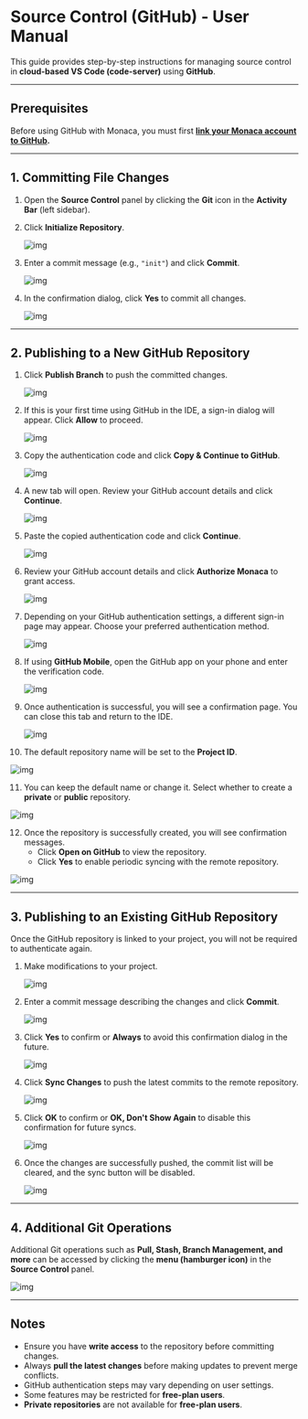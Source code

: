 # Source Control (GitHub) - User Manual

This guide provides step-by-step instructions for managing source control in **cloud-based VS Code (code-server)** using **GitHub**.

---

## Prerequisites

Before using GitHub with Monaca, you must first **[link your Monaca account to GitHub](https://monaca.mobi/vcs).**

---

## 1. Committing File Changes

1. Open the **Source Control** panel by clicking the **Git** icon in the **Activity Bar** (left sidebar).
2. Click **Initialize Repository**.

   ![img](img/github/init-repo.png)

3. Enter a commit message (e.g., `"init"`) and click **Commit**.

   ![img](img/github/commit-msg.png)

4. In the confirmation dialog, click **Yes** to commit all changes.

   ![img](img/github/confirm-commit.png)

---

## 2. Publishing to a New GitHub Repository

1. Click **Publish Branch** to push the committed changes.

   ![img](img/github/after-commit.png)

2. If this is your first time using GitHub in the IDE, a sign-in dialog will appear. Click **Allow** to proceed.

   ![img](img/github/signin-allow.png)

3. Copy the authentication code and click **Copy & Continue to GitHub**.

   ![img](img/github/sigin-copycode.png)

4. A new tab will open. Review your GitHub account details and click **Continue**.

   ![img](img/github/github-auth-continue.png)

5. Paste the copied authentication code and click **Continue**.

   ![img](img/github/github-auth-paste-code.png)

6. Review your GitHub account details and click **Authorize Monaca** to grant access.

   ![img](img/github/github-auth-authorize.png)

7. Depending on your GitHub authentication settings, a different sign-in page may appear. Choose your preferred authentication method.

   ![img](img/github/auth-github-mobile.png)

8. If using **GitHub Mobile**, open the GitHub app on your phone and enter the verification code.

   ![img](img/github/auth-digit.png)

9. Once authentication is successful, you will see a confirmation page. You can close this tab and return to the IDE.

   ![img](img/github/auth-done.png)

10. The default repository name will be set to the **Project ID**.

   ![img](img/github/show-project-id-as-default.png)

11. You can keep the default name or change it. Select whether to create a **private** or **public** repository.

   ![img](img/github/change-repo-name-and-publish.png)

12. Once the repository is successfully created, you will see confirmation messages.  
    - Click **Open on GitHub** to view the repository.  
    - Click **Yes** to enable periodic syncing with the remote repository.

   ![img](img/github/publish-done.png)

---

## 3. Publishing to an Existing GitHub Repository

Once the GitHub repository is linked to your project, you will not be required to authenticate again.

1. Make modifications to your project.

   ![img](img/github/made-some-changes.png)

2. Enter a commit message describing the changes and click **Commit**.

   ![img](img/github/commit-msg-2.png)

3. Click **Yes** to confirm or **Always** to avoid this confirmation dialog in the future.

   ![img](img/github/commit-2.png)

4. Click **Sync Changes** to push the latest commits to the remote repository.

   ![img](img/github/publish-2.png)

5. Click **OK** to confirm or **OK, Don't Show Again** to disable this confirmation for future syncs.

   ![img](img/github/publish-to-main-branch.png)

6. Once the changes are successfully pushed, the commit list will be cleared, and the sync button will be disabled.

   ![img](img/github/after-commit-2.png)

---

## 4. Additional Git Operations

Additional Git operations such as **Pull, Stash, Branch Management, and more** can be accessed by clicking the **menu (hamburger icon)** in the **Source Control** panel.

   ![img](img/github/other-git-operation.png)

---

## Notes

- Ensure you have **write access** to the repository before committing changes.
- Always **pull the latest changes** before making updates to prevent merge conflicts.
- GitHub authentication steps may vary depending on user settings.
- Some features may be restricted for **free-plan users**.
- **Private repositories** are not available for **free-plan users**.
